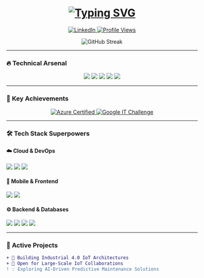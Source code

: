 <h1 align="center"> 
  <a href="https://git.io/typing-svg">
    <img src="https://readme-typing-svg.demolab.com?font=Fira+Code&weight=600&size=30&pause=1000&color=38BCF7&center=true&vCenter=true&width=800&height=50&lines=Hi+👋,+I'm+Eslam+Yasser;🚀+Software+Engineer+%7C+IoT+%26+Cloud+Specialist+%7C+1%2B+YoE" alt="Typing SVG" />
  </a>
</h1>

<p align="center">
  <a href="https://linkedin.com/in/eslamyasser" target="_blank">
    <img src="https://img.shields.io/badge/LinkedIn-0077B5?style=for-the-badge&logo=linkedin&logoColor=white" alt="LinkedIn"/>
  </a>
  <a href="https://github.com/EslamYasser-Dev/" target="_blank">
    <img src="https://komarev.com/ghpvc/?username=EslamYasser&style=for-the-badge&color=blueviolet" alt="Profile Views"/>
  </a>
</p>

<div align="center">
  
  ![GitHub Streak](https://streak-stats.demolab.com?user=EslamYasser&theme=radical&border_radius=4.5)
  
</div>

---

### 🔥 **Technical Arsenal**
<p align="center">
  <img src="https://img.shields.io/badge/IoT-0077B6?style=flat&logo=arduino&logoColor=white" />
  <img src="https://img.shields.io/badge/Azure-0089D6?style=flat&logo=microsoft-azure&logoColor=white" />
  <img src="https://img.shields.io/badge/Flutter-02569B?style=flat&logo=flutter&logoColor=white" />
  <img src="https://img.shields.io/badge/AI/ML-FF6F00?style=flat&logo=tensorflow&logoColor=white" />
  <img src="https://img.shields.io/badge/Industry_4.0-4A148C?style=flat&logo=robot&logoColor=white" />
</p>

---

### 🏅 **Key Achievements**
<p align="center">
  <a href="https://learn.microsoft.com/en-ca/users/eslamqotb-4003/" target="_blank">
    <img src="https://img.shields.io/badge/Microsoft_Certified-DF3800?style=for-the-badge&logo=microsoft&logoColor=white" alt="Azure Certified"/>
  </a>
  <a href="https://developers.google.com/profile/u/eslamyasser" target="_blank">
    <img src="https://img.shields.io/badge/Google_IT_Top_30-34A853?style=for-the-badge&logo=google&logoColor=white" alt="Google IT Challenge"/>
  </a>
</p>

---

### 🛠️ **Tech Stack Superpowers**

#### ☁️ Cloud & DevOps
<p align="left">
  <img src="https://img.shields.io/badge/Azure-0089D6?style=for-the-badge&logo=microsoft-azure&logoColor=white" />
  <img src="https://img.shields.io/badge/AWS-232F3E?style=for-the-badge&logo=amazon-aws&logoColor=white" />
  <img src="https://img.shields.io/badge/Docker-2496ED?style=for-the-badge&logo=docker&logoColor=white" />
</p>

#### 📱 Mobile & Frontend
<p align="left">
  <img src="https://img.shields.io/badge/Flutter-02569B?style=for-the-badge&logo=flutter&logoColor=white" />
  <img src="https://img.shields.io/badge/React-61DAFB?style=for-the-badge&logo=react&logoColor=black" />
</p>

#### ⚙️ Backend & Databases
<p align="left">
  <img src="https://img.shields.io/badge/Node.js-339933?style=for-the-badge&logo=nodedotjs&logoColor=white" />
  <img src="https://img.shields.io/badge/NestJS-E0234E?style=for-the-badge&logo=nestjs&logoColor=white" />
  <img src="https://img.shields.io/badge/MongoDB-47A248?style=for-the-badge&logo=mongodb&logoColor=white" />
  <img src="https://img.shields.io/badge/PostgreSQL-4169E1?style=for-the-badge&logo=postgresql&logoColor=white" />
</p>

---

### 🚧 **Active Projects**
```diff
+ 🔭 Building Industrial 4.0 IoT Architectures
+ 👯 Open for Large-Scale IoT Collaborations
! 💡 Exploring AI-Driven Predictive Maintenance Solutions
